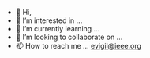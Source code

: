 - 👋 Hi,  
- 👀 I’m interested in ...
- 🌱 I’m currently learning ...
- 💞️ I’m looking to collaborate on ...
- 📫 How to reach me ... evigil@ieee.org

<!---
... is a ✨ special ✨ repository because its `README.md` (this file) appears on your GitHub profile.
You can click the Preview link to take a look at your changes.
--->
